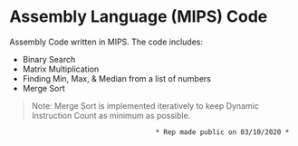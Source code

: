 # Assembly Language (MIPS) Code
Assembly Code written in MIPS.
The code includes:
- Binary Search
- Matrix Multiplication
- Finding Min, Max, & Median from a list of numbers
- Merge Sort

> Note: Merge Sort is implemented iteratively to keep Dynamic Instruction Count as minimum as possible.


                                        * Rep made public on 03/10/2020 *
